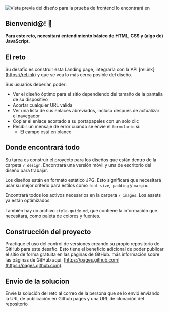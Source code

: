 ![Vista previa del diseño para la prueba de frontend lo encontrará en](./design/desktop-preview.jpg)

## Bienvenid@! 👋

**Para este reto, necesitará entendimiento básico de HTML, CSS y (algo de) JavaScript.**

## El reto

Su desafío es construir esta Landing page, integrarla con la API [rel.ink] (https://rel.ink) y que se vea lo más cerca posible del diseño.

Sus usuarios deberían poder:

-   Ver el diseño óptimo para el sitio dependiendo del tamaño de la pantalla de su dispositivo
-   Acortar cualquier URL válida
-   Ver una lista de sus enlaces abreviados, incluso después de actualizar el navegador
-   Copiar el enlace acortado a su portapapeles con un solo clic
-   Recibir un mensaje de error cuando se envíe el `formulario` si:
    -   El campo está en blanco

## Donde encontrará todo

Su tarea es construir el proyecto para los diseños que están dentro de la carpeta `/ design`. Encontrará una versión móvil y una de escritorio del diseño para trabajar.

Los diseños están en formato estático JPG. Esto significará que necesitará usar su mejor criterio para estilos como `font-size`,` padding` y `margin`.

Encontrará todos los activos necesarios en la carpeta `/ images`. Los assets ya están optimizados

También hay un archivo `style-guide.md`, que contiene la información que necesitará, como paleta de colores y fuentes.

## Construcción del proyecto

Practique el uso del control de versiones creando su propio repositorio de GitHub para este desafío. Esto tiene el beneficio adicional de poder publicar el sitio de forma gratuita en las páginas de GitHub. más información sobre las páginas de GitHub aquí: [https://pages.github.com](https://pages.github.com).

## Envío de la solucion

Envíe la solución del reto al correo de la persona que se lo envió enviando la URL de publicación en Github pages y una URL de clonación del repositorio
